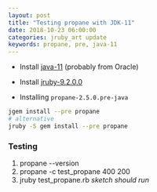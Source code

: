 ```yaml
---
layout: post
title: "Testing propane with JDK-11"
date: 2018-10-23 06:00:00
categories: jruby_art update
keywords: propane, pre, java-11
---
```


* Install [java-11][oracle] (probably from Oracle)

* Install [jruby-9.2.0.0][jruby]

* Installing `propane-2.5.0.pre-java`
```bash
jgem install --pre propane
# alternative
jruby -S gem install --pre propane
```

### Testing

1. propane --version
2. propane -c test_propane 400 200
3. jruby test_propane.rb _sketch should run_

[propane]:https://github.com/ruby-processing/propane/tree/jdk11


[oracle]:https://www.oracle.com/technetwork/java/javase/downloads/jdk11-downloads-5066655.html

[jruby]:https://www.jruby.org/download
